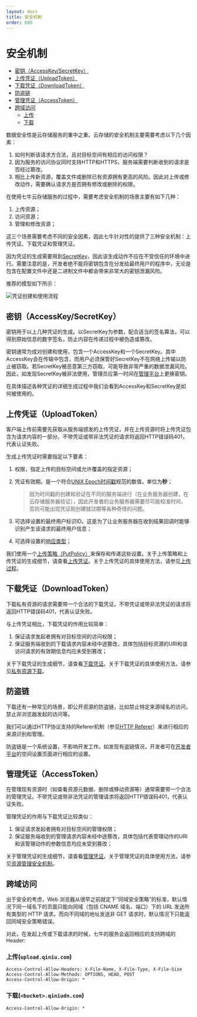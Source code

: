 ```yaml
---
layout: docs
title: 安全机制
order: 600
---
```


<a id="security"></a>
# 安全机制

- [密钥（AccessKey/SecretKey）](#aksk)
- [上传凭证（UploadToken）](#upload-token)
- [下载凭证（DownloadToken）](#download-token)
- [防盗链](#anti-leech)
- [管理凭证（AccessToken）](#accesstoken)
- [跨域访问](#cors-support)
    - [上传](#upload-cors)
	- [下载](#download-cors) 

数据安全性是云存储服务的重中之重。云存储的安全机制主要需要考虑以下几个因素：

1. 如何判断该请求方合法，且对目标空间有相应的访问权限？
1. 因为服务的访问协议同时支持HTTP和HTTPS，服务端需要判断收到的请求是否经过篡改。
1. 相比上传新资源，覆盖文件或删除已有资源拥有更高的风险。因此对上传或修改动作，需要确认请求方是否拥有修改或删除的权限。

在使用七牛云存储服务的过程中，需要考虑安全机制的场景主要有如下几种：

1. 上传资源；
1. 访问资源；
1. 管理和修改资源；

这三个场景需要考虑不同的安全因素，因此七牛针对性的提供了三种安全机制：上传凭证、下载凭证和管理凭证。

因为凭证的生成需要用到[SecretKey](#aksk)，因此该生成动作不应在不受信任的环境中进行。需要注意的是，开发者绝不能将密钥包含在分发给最终用户的程序中，无论是包含在配置文件中还是二进制文件中都会带来非常大的密钥泄漏风险。

推荐的模型如下所示：

![凭证创建和使用流程](img/token.png)

<a id="aksk"></a>
## 密钥（AccessKey/SecretKey）

密钥用于以上几种凭证的生成。以SecretKey为参数，配合适当的签名算法，可以得到原始信息的数字签名，防止内容在传递过程中被伪造或篡改。

密钥通常为成对创建和使用，包含一个AccessKey和一个SecretKey。其中AccessKey会在传输中包含，而用户必须保管好SecretKey不在网络上传输以防止被窃取。若SecretKey被恶意第三方窃取，可能导致非常严重的数据泄漏风险。因此，如发现SecretKey被非法使用，管理员应第一时间在[管理平台](https://portal.qiniu.com)上更换密钥。

在具体描述各种凭证的详细生成过程中我们会看到AccessKey和SecretKey是如何被使用的。

<a id="upload-token"></a>
## 上传凭证（UploadToken）

客户端上传前需要先获取从服务端颁发的上传凭证，并在上传资源时将上传凭证包含为请求内容的一部分。不带凭证或带非法凭证的请求将返回HTTP错误码401，代表认证失败。

生成上传凭证时需要指定以下要素：

1. 权限，指定上传的目标空间或允许覆盖的指定资源；
1. 凭证有效期。是一个符合[UNIX Epoch时间戳](http://en.wikipedia.org/wiki/Unix_Time)规范的数值，单位为**秒**；
	
	> 因为时间戳的创建和验证在不同的服务端进行（在业务服务器创建，在云存储服务器验证），因此开发者的业务服务器需要尽可能校准时间，否则可能出现凭证刚创建就过期等各种奇怪的问题。
	
1. 可选择设置的最终用户标识ID。这是为了让业务服务器在收到结果回调时能够识别产生该请求的最终用户信息；
1. 可选择设置的[响应类型](/docs/v6/api/overview/up/upload-models/response-types.html)；

我们使用一个[上传策略（PutPolicy）](/docs/v6/api/reference/security/put-policy.html)来保存和传递这些设置。关于上传策略和上传凭证的生成细节，请查看[上传凭证](/docs/v6/api/reference/security/upload-token.html)。关于上传凭证的具体使用方法，请参见[上传过程](up/index.html)。

<a id="download-token"></a>
## 下载凭证（DownloadToken）

下载私有资源的请求需要带一个合法的下载凭证。不带凭证或带非法凭证的请求将返回HTTP错误码401，代表认证失败。

与上传凭证相比，下载凭证的作用比较简单：

1. 保证请求发起者拥有对目标空间的访问权限；
1. 保证服务端收到的下载请求内容未经中途篡改，具体包括目标资源的URI和该访问请求的有效期信息均应未受到篡改；

关于下载凭证的生成细节，请查看[下载凭证](/docs/v6/api/reference/security/download-token.html)。关于下载凭证的具体使用方法，请参见[私有资源下载](/docs/v6/api/overview/dn/security.html#download-private-resource)。

<a id="anti-leech"></a>
## 防盗链

下载还有一种常见的场景，即公开资源的防盗链，比如禁止特定来源域名的访问，禁止非浏览器发起的访问等。

我们可以通过HTTP协议支持的Referer机制（参见[HTTP Referer](http://en.wikipedia.org/wiki/Referrer)）来进行相应的来源识别和管理。

防盗链是一个系统设置，不影响开发工作。如发现有盗链情况，开发者可在[开发者平台](https://portal.qiniu.com/)的空间设置页面进行相应的设置。

<a id="accesstoken"></a>
## 管理凭证（AccessToken）

在管理现有资源时（如查看资源元数据、删除或移动资源等）通常需要带一个合法的管理凭证。不带凭证或带非法凭证的管理请求将返回HTTP错误码401，代表认证失败。

管理凭证的作用与下载凭证比较类似：

1. 保证请求发起者拥有对目标空间的管理权限；
1. 保证服务端收到的管理请求内容未经中途篡改，具体包括代表管理动作的URI和该管理动作的参数信息均应未受到篡改；

关于管理凭证的生成细节，请查看[管理凭证](/docs/v6/api/reference/security/access-token.html)。关于管理凭证的具体使用方法，请参见[资源管理安全机制](/docs/v6/api/overview/rs/security.html)。

<a id="cors-support"></a>
## 跨域访问

出于安全的考虑，Web 浏览器从很早之前就定下“同域安全策略”的标准，默认情况下同一域名下的页面只能向同域（包括 CNAME 域名、端口）下的 URL 发送所有类型的 HTTP 请求。而向不同域的地址发送非 GET 请求时，默认情况下只能返回同域安全策略错误。

对此，在发起上传或下载请求的时候，七牛的服务会返回相应的支持跨域的 Header:

<a id="upload-cors"></a>
### 上传(`upload.qiniu.com`)

	Access-Control-Allow-Headers: X-File-Name, X-File-Type, X-File-Size
	Access-Control-Allow-Methods: OPTIONS, HEAD, POST
	Access-Control-Allow-Origin: *

<a id="download-cors"></a>
### 下载(`<bucket>.qiniudn.com`)

	Access-Control-Allow-Origin: *
